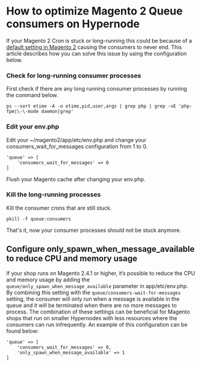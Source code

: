 <!-- source: https://support.hypernode.com/en/support/solutions/articles/48001186343-how-to-optimize-magento-2-queue-consumers-on-hypernode/ -->
# How to optimize Magento 2 Queue consumers on Hypernode

If your Magento 2 Cron is stuck or long-running this could be because of a [default setting in Magento 2](https://devdocs.magento.com/guides/v2.4/config-guide/prod/config-reference-envphp.html#consumers_wait_for_messages) causing the consumers to never end. This article describes how you can solve this issue by using the configuration below.


### Check for long-running consumer processes

First check if there are any long running consumer processes by running the command below.

```
ps --sort etime -A -o etime,pid,user,args | grep php | grep -vE 'php-fpm|\-\-mode daemon|grep'
```

### Edit your env.php

Edit your ~/magento2/app/etc/env.php and change your consumers_wait_for_messages configuration from 1 to 0.

```
'queue' => [
    'consumers_wait_for_messages' => 0
]
```
Flush your Magento cache after changing your env.php.

### Kill the long-running processes

Kill the consumer crons that are still stuck.

```
pkill -f queue:consumers
```
That's it, now your consumer processes should not be stuck anymore.

Configure only_spawn_when_message_available to reduce CPU and memory usage
------------------------------------------------------------------------------

If your shop runs on Magento 2.4.1 or higher, it’s possible to reduce the CPU and memory usage by adding the `queue/only_spawn_when_message_available` parameter in app/etc/env.php. By combining this setting with the `queue/consumers-wait-for-messages` setting, the consumer will only run when a message is available in the queue and it will be terminated when there are no more messages to process. The combination of these settings can be beneficial for Magento shops that run on smaller Hypernodes with less resources where the consumers can run infrequently. An example of this configuration can be found below:


```
'queue' => [
    'consumers_wait_for_messages' => 0,
    'only_spawn_when_message_available' => 1
]
```
